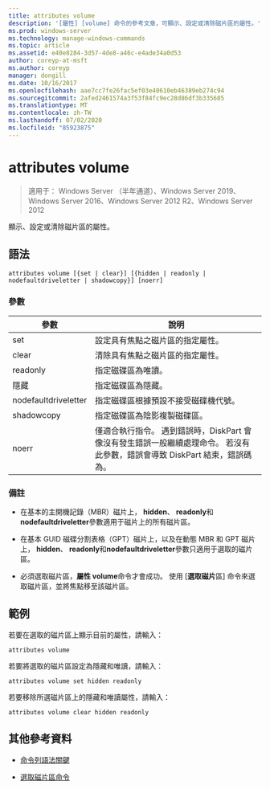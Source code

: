```yaml
---
title: attributes volume
description: '[屬性] [volume] 命令的參考文章，可顯示、設定或清除磁片區的屬性。'
ms.prod: windows-server
ms.technology: manage-windows-commands
ms.topic: article
ms.assetid: e40e8284-3d57-4de8-a46c-e4ade34a0d53
author: coreyp-at-msft
ms.author: coreyp
manager: dongill
ms.date: 10/16/2017
ms.openlocfilehash: aae7cc7fe26fac5ef03e40610eb46389eb274c94
ms.sourcegitcommit: 2afed2461574a3f53f84fc9ec28d86df3b335685
ms.translationtype: MT
ms.contentlocale: zh-TW
ms.lasthandoff: 07/02/2020
ms.locfileid: "85923875"
---
```

# <a name="attributes-volume"></a>attributes volume

> 適用于： Windows Server （半年通道）、Windows Server 2019、Windows Server 2016、Windows Server 2012 R2、Windows Server 2012

顯示、設定或清除磁片區的屬性。

## <a name="syntax"></a>語法

```
attributes volume [{set | clear}] [{hidden | readonly | nodefaultdriveletter | shadowcopy}] [noerr]
```

### <a name="parameters"></a>參數

| 參數 | 說明 |
| ------- | -------- |
| set | 設定具有焦點之磁片區的指定屬性。 |
| clear | 清除具有焦點之磁片區的指定屬性。 |
| readonly | 指定磁碟區為唯讀。 |
| 隱藏 | 指定磁碟區為隱藏。 |
| nodefaultdriveletter | 指定磁碟區根據預設不接受磁碟機代號。 |
| shadowcopy | 指定磁碟區為陰影複製磁碟區。 |
| noerr | 僅適合執行指令。 遇到錯誤時，DiskPart 會像沒有發生錯誤一般繼續處理命令。 若沒有此參數，錯誤會導致 DiskPart 結束，錯誤碼為。 |

### <a name="remarks"></a>備註

- 在基本的主開機記錄（MBR）磁片上， **hidden**、 **readonly**和**nodefaultdriveletter**參數適用于磁片上的所有磁片區。

- 在基本 GUID 磁碟分割表格（GPT）磁片上，以及在動態 MBR 和 GPT 磁片上， **hidden**、 **readonly**和**nodefaultdriveletter**參數只適用于選取的磁片區。

- 必須選取磁片區，**屬性 volume**命令才會成功。 使用 [**選取磁片**區] 命令來選取磁片區，並將焦點移至該磁片區。

## <a name="examples"></a>範例

若要在選取的磁片區上顯示目前的屬性，請輸入：

```
attributes volume
```

若要將選取的磁片區設定為隱藏和唯讀，請輸入：

```
attributes volume set hidden readonly
```

若要移除所選磁片區上的隱藏和唯讀屬性，請輸入：

```
attributes volume clear hidden readonly
```

## <a name="additional-references"></a>其他參考資料

- [命令列語法關鍵](command-line-syntax-key.md)

- [選取磁片區命令](select-volume.md)
